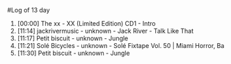 #Log of 13 day

1. [00:00] The xx - XX (Limited Edition) CD1 - Intro
1. [11:14] jackrivermusic - unknown - Jack River - Talk Like That
1. [11:17] Petit biscuit - unknown - Jungle
1. [11:21] Solé Bicycles - unknown - Solé Fixtape Vol. 50 | Miami Horror, Ba
1. [11:30] Petit biscuit - unknown - Jungle
